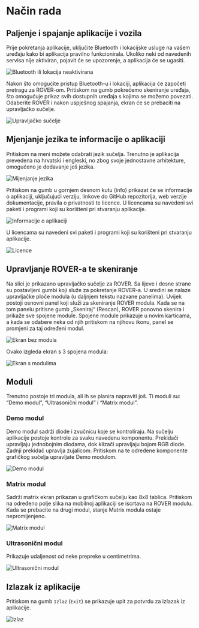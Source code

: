 # Način rada

## Paljenje i spajanje aplikacije i vozila

Prije pokretanja aplikacije, uključite Bluetooth i lokacijske usluge na vašem uređaju kako bi aplikacija pravilno funkcionirala. Ukoliko neki od navedenih servisa nije aktiviran, pojavit će se upozorenje, a aplikacija će se ugasiti.

![Bluetooth ili lokacija neaktivirana](assets/nacin_rada/error.jpg)

Nakon što omogućite pristup Bluetooth-u i lokaciji, aplikacija će započeti pretragu za ROVER-om. Pritiskom na gumb pokrećemo skeniranje uređaja, što omogućuje prikaz svih dostupnih uređaja s kojima se možemo povezati. Odaberite ROVER i nakon uspješnog spajanja, ekran će se prebaciti na upravljačko sučelje.

![Upravljačko sučelje](assets/nacin_rada/control_screen_cro.jpg)

## Mjenjanje jezika te informacije o aplikaciji

Pritiskom na meni možete odabrati jezik sučelja. Trenutno je aplikacija prevedena na hrvatski i engleski, no zbog svoje jednostavne arhitekture, omogućeno je dodavanje još jezika.

![Mijenjanje jezika](assets/nacin_rada/language.jpg)

Pritiskom na gumb u gornjem desnom kutu (info) prikazat će se informacije o aplikaciji, uključujući verziju, linkove do GitHub repozitorija, web verzije dokumentacije, pravila o privatnosti te licence. U licencama su navedeni svi paketi i programi koji su korišteni pri stvaranju aplikacije.

![Informacije o aplikaciji](assets/nacin_rada/info.jpg)

U licencama su navedeni svi paketi i programi koji su korišteni pri stvaranju aplikacije.

![Licence](assets/nacin_rada/licences.jpg)

## Upravljanje ROVER-a te skeniranje

Na slici je prikazano upravljačko sučelje za ROVER. Sa lijeve i desne strane su postavljeni gumbi koji služe za pokretanje ROVER-a. U sredini se nalaze upravljačke ploče modula (u daljnjem tekstu nazvane panelima). Uvijek postoji osnovni panel koji služi za skeniranje ROVER modula. Kada se na tom panelu pritisne gumb „Skeniraj“ (Rescan), ROVER ponovno skenira i prikaže sve spojene module. Spojene module prikazuje u novim karticama, a kada se odabere neka od njih pritiskom na njihovu ikonu, panel se promjeni za taj određeni modul.

![Ekran bez modula](assets/nacin_rada/control_screen_cro.jpg)

Ovako izgleda ekran s 3 spojena modula:

![Ekran s modulima](assets/nacin_rada/control_screen_all_connected.jpg)

## Moduli

Trenutno postoje tri modula, ali ih se planira napraviti još. Ti moduli su: “Demo modul”, “Ultrasonični modul” i “Matrix modul”.

### Demo modul

Demo modul sadrži diode i zvučnicu koje se kontroliraju. Na sučelju aplikacije postoje kontrole za svaku navedenu komponentu. Prekidači upravljaju jednobojnim diodama, dok klizači upravljaju bojom RGB diode. Zadnji prekidač upravlja zujalicom. Pritiskom na te određene komponente grafičkog sučelja upravljate Demo modulom.

![Demo modul](assets/nacin_rada/demo_app.jpg)

### Matrix modul

Sadrži matrix ekran prikazan u grafičkom sučelju kao 8x8 tablica. Pritiskom na određeno polje slika na mobilnoj aplikaciji se iscrtava na ROVER modulu. Kada se prebacite na drugi modul, stanje Matrix modula ostaje nepromijenjeno.

![Matrix modul](assets/nacin_rada/matrix_app.jpg)

### Ultrasonični modul

Prikazuje udaljenost od neke prepreke u centimetrima.

![Ultrasonični modul](assets/nacin_rada/us_sensor_app.jpg)

## Izlazak iz aplikacije

Pritiskom na gumb `Izlaz` (`Exit`) se prikazuje upit za potvrdu za izlazak iz aplikacije.

![Izlaz](assets/nacin_rada/exit.jpg)

